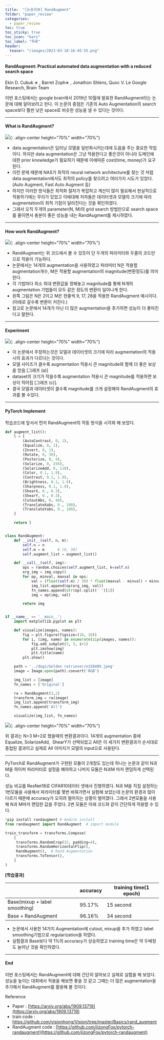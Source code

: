```yaml
---
title:  "[논문리뷰] RandAugment"
folder: "paper_review"
categories:
  - paper_review
toc: true
toc_sticky: true
toc_icon: "bars"
toc_label: "목록"
header:
  teaser: "/images/2023-03-10-16-45-55.png"
---
```


#### **RandAugment: Practical automated data augmentation with a reduced search space**

Ekin D. Cubuk ∗ , Barret Zoph∗ , Jonathon Shlens, Quoc V. Le Google Research, Brain Team

이번 포스팅에서는 google brain에서 2019년 10월에 발표한 RandAugment라는 논문에 대해 알아보려고 한다. 이 논문의 중점은 기존의 Auto Augmentation의 search space보다 훨씬 낮은 space로 비슷한 성능을 낼 수 있다는 것이다. 

---

#### **What is RandAugment?**

![](/images/../images/2023-03-10-16-45-26.png){: .align-center height="70%" width="70%"}<br>

-   data augmentation은 딥러닝 모델을 일반화시키는데에 도음을 주는 중요한 작업이다. 하지만 data augmentation은 그냥 적용한다고 좋은것이 아니라 도메인에 대한 prior knowledge가 필요하기 때문에 이에따른 cost(time, money)가 요구된다.
-   이런 문제 때문에 NAS가 최적의 neural network architecture를 찾는 것 처럼 data augmentation에서도 최적의 policy를 찾으려고 여러가지 시도가 있었다.(Auto Augment, Fast Auto Augment 등)
-   하지만 이러한 방식들은 최적화 절차가 복잡하고 계산이 많이 필요해서 현실적으로 적용하기에는 무리가 있었고 이에대해 저자들은 데이터셋과 모델의 크기에 따라 augmentation의 최적 기점이 달라진다는 것을 확인하였다.
-   그래서 오직 두개의 parameter(N, M)의 grid search 방법만으로 search space를 줄이면서 충분이 좋은 성능을 내는 RandAugment를 제시하였다.

---

#### **How work RandAugment?**

![](/images/../images/2023-03-10-16-45-55.png){: .align-center height="70%" width="70%"}<br>

-   RandAugment는 위 코드에서 볼 수 있듯이 단 두개의 파라미터와 두줄의 코드만으로 적용이 가능하다.
-   논문에서는 14개의 augmentation을 사용하였고 파라미터 N은 적용할 augmentation개수, M은 적용할 augmentation의 magnitude(변환정도)를 의미한다.
-   각 기법마다 최소 최대 변환값을 정해놓고 magnitude를 통해 N개의 augmentation 기법들이 모두 같은 정도의 변환이 일어나게 한다.
-   왼쪽 그림은 N은 2이고 M은 한줄씩 9, 17, 28을 적용한 RandAugment 예시이다. (아래로 갈수록 변환이 커진다.)
-   참고로 논문에서 14개가 아닌 더 많은 augmentation을 추가하면 성능이 더 좋아진다고 말한다.

---

#### **Experiment**

![](/images/../images/2023-03-10-16-46-02.png){: .align-center height="70%" width="70%"}<br>

-   이 논문에서 주장하는것은 모델과 데이터셋의 크기에 따라 augmentation의 적용시의 효과가 다르다는 것이다.
-   모델 사이즈가 클수록 augmentation 적용시 큰 magnitude와 함께 더 좋은 보상을 얻음 \[그래프 (a)\]
-   dataset의 크기가 작을수록 augmentation 적용시 큰 magnitude를 적용하면 보상이 적어짐 \[그래프 (c)\].
-   결국 모델과 데이터셋이 클수록 magnitude를 크게 설정해야 RandAugment의 효과를 볼 수있다.

---

#### **PyTorch Implement**

학습코드에 앞서서 먼저 RandAugment의 작동 방식을 시각화 해 보았다.

```python
def augment_list():
    l = [
        (AutoContrast, 0, 1),
        (Equalize, 0, 1),
        (Invert, 0, 1),
        (Rotate, 0, 30),
        (Posterize, 0, 4),
        (Solarize, 0, 256),
        (SolarizeAdd, 0, 110),
        (Color, 0.1, 1.9),
        (Contrast, 0.1, 1.9),
        (Brightness, 0.1, 1.9),
        (Sharpness, 0.1, 1.9),
        (ShearX, 0., 0.3),
        (ShearY, 0., 0.3),
        (CutoutAbs, 0, 40),
        (TranslateXabs, 0., 100),
        (TranslateYabs, 0., 100),
    ]

    return l


class RandAugment:
    def __init__(self, n, m):
        self.n = n
        self.m = m      # [0, 30]
        self.augment_list = augment_list()

    def __call__(self, img):
        ops = random.choices(self.augment_list, k=self.n)
        org_img = img.copy()
        for op, minval, maxval in ops:
            val = (float(self.m) / 30) * float(maxval - minval) + minval
            img_list.append(op(org_img, val))
            fn_names.append(str(op).split(' ')[1])
            img = op(img, val)

        return img


if __name__ == '__main__':
    import matplotlib.pyplot as plt

    def visualize(images, names):
        fig = plt.figure(figsize=(10, 10))
        for i, (img, name) in enumerate(zip(images, names)):
            fig.add_subplot(3, 3, i+1)
            plt.imshow(img)
            plt.title(name)
        plt.show()

    path = '../dogs/Golden retriever/n158409.jpeg'
    image = Image.open(path).convert('RGB')

    img_list = [image]
    fn_names = ['Original']

    ra = RandAugment(3,2)
    transform_img = ra(image)
    img_list.append(transform_img)
    fn_names.append('All')

    visualize(img_list, fn_names)
```

![](/images/../images/2023-03-10-16-46-12.png){: .align-center height="70%" width="70%"}<br>

위 결과는 N=3 M=2로 했을때의 변환결과이다. 14개의 augmentation 중에 Equalize, SolarizeAdd,  ShearY가 선택되었고 All은 이 세가지 변환결과가 순서대로 중첩된 결과이고 실제로 All 이미지가 모델의 input으로 사용된다.

---

PyTorch로 RandAugment가 구현된 모듈이 2개정도 있는데 하나는 논문과 같이 N과 M을 하이퍼 파라미터로 설정을 해야하고 나머지 모듈은 N과M 마저 랜덤하게 선택된다.

성능 비교를 ResNet18로 CIFAR10데이터 셋에서 진행하였다. N과 M을 직접 설정하는 1번모듈을 사용해서 파라미터를 몇번 바꿔가면서 실험해 보았는데 논문의 환경과 많이 다르기 때문에 accuracy가 오히려 떨어지는 상황이 벌어졌다. 그래서 2번모듈을 사용해 N과 M마저 랜덤한 값을 주었다. 2번 모듈은 아래 코드와 같이 간단하게 적용할 수 있다.

```python
!pip install randaugment # module install
from randaugment import RandAugment  # import module

train_transform = transforms.Compose(
    [
     transforms.RandomCrop(32, padding=4),
     transforms.RandomHorizontalFlip(),
     RandAugment(),  # Rand Augmentation 
     transforms.ToTensor(),
    ]
)
```

**\[학습결과\]**

|   | accuracy | training time(1 epoch) |
| --- | --- | --- |
| Base(mixup + label smoothing) | 95.17% | 15 second |
| Base + RandAugment | 96.16% | 34 second |

-   논문에서 사용한 14가지 Augmentation에 cutout, mixup을 추가 하였고 label smoothing기법으로 regularization을 하였다.
-   실험결과 Base보다 약 1%의 accuracy가 상승하였고 training time은 약 두배정도 늘어난 것을 확인하였다. 

---

#### **End**

이번 포스팅에서는 RandAugment에 대해 간단히 알아보고 실제로 실험을 해 보았다. 성능을 높이는 대회에서 적용을 해보면 좋을 것 같고 그때는 더 많은 augmentation을 추가해서 RandAugment를 활용해 볼 것이다. 

Reference

-   Paper : [https://arxiv.org/abs/1909.13719](https://arxiv.org/abs/1909.13719)  
-   train code : https://github.com/visionhong/Vision/tree/master/Basics/rand_augment  
-   RandAugment code : [https://github.com/jizongFox/pytorch-randaugment](https://github.com/jizongFox/pytorch-randaugment)  


